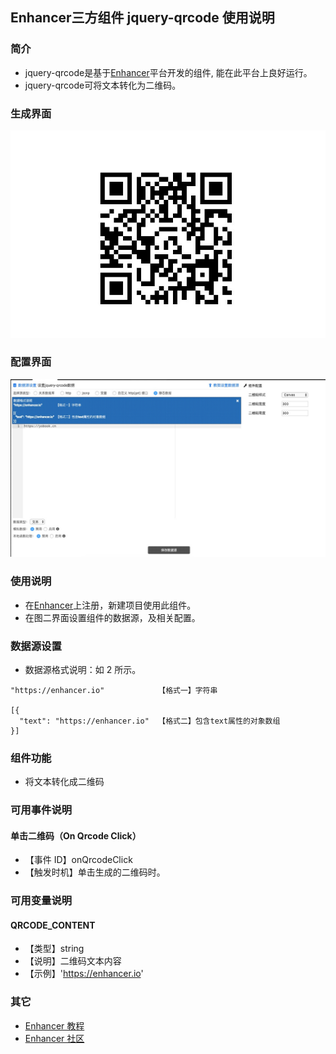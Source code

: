 ## Enhancer三方组件 jquery-qrcode 使用说明
### 简介
- jquery-qrcode是基于[Enhancer](https://enhancer.io)平台开发的组件, 能在此平台上良好运行。
- jquery-qrcode可将文本转化为二维码。

### 生成界面
![](https://github.com/ZengXiangJun/jquery-qrcode/blob/master/images/WechatIMG1.jpeg)
### 配置界面
![](https://github.com/ZengXiangJun/jquery-qrcode/blob/master/images/WechatIMG2.jpeg)

### 使用说明
- 在[Enhancer](https://enhancer.io)上注册，新建项目使用此组件。
- 在图二界面设置组件的数据源，及相关配置。

### 数据源设置
- 数据源格式说明：如 2 所示。
```
"https://enhancer.io"            【格式一】字符串

[{
  "text": "https://enhancer.io"  【格式二】包含text属性的对象数组
}]
```

### 组件功能
- 将文本转化成二维码


### 可用事件说明
#### 单击二维码（On Qrcode Click）
- 【事件 ID】onQrcodeClick
- 【触发时机】单击生成的二维码时。

### 可用变量说明
#### QRCODE_CONTENT
- 【类型】string
- 【说明】二维码文本内容
- 【示例】'https://enhancer.io'

### 其它
- [Enhancer 教程](https://enhancer.io/tutorials)
- [Enhancer 社区](https://forum.enhancer.io/#p=1&t=5)
